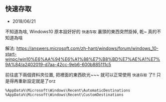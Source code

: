 

## 快速存取
- 2018/06/21

不知道為啥, Windows10 原本設好好的 `快速存取` 裏頭的東西突然掛掉, 乾~  真的不知道為啥

解法: https://answers.microsoft.com/zh-hant/windows/forum/windows_10-start-winpc/win10%E6%AA%94%E6%A1%88%E7%B8%BD%E7%AE%A1%E7%9A%84/a2402019-d7aa-42cc-9eb6-600b885111c5

前往底下兩個資料夾位置, 把裡面的東西砍光~~~  就可以正常使用 `快速存取` 了!! 只是得再重新設定就是了orz
```
%AppData%\Microsoft\Windows\Recent\AutomaticDestinations
%AppData%\Microsoft\Windows\Recent\CustomDestinations
```